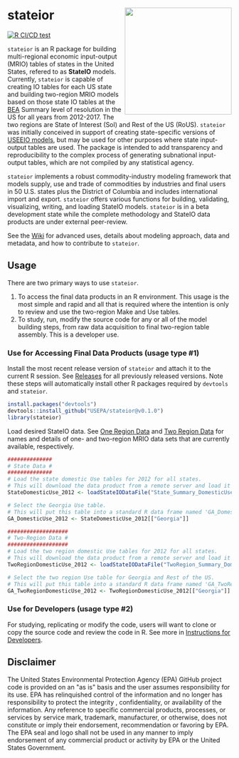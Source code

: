 # stateior <img src="inst/img/logo.png" align="right" width="240" />
<!-- badges: start -->
[![R CI/CD test](https://github.com/USEPA/stateior/actions/workflows/R-CMD-check.yaml/badge.svg)](https://github.com/USEPA/stateior/actions/workflows/R-CMD-check.yaml)

`stateior` is an R package for building multi-regional economic input-output (MRIO) tables of states in the United States, refered to as **StateIO** models. 
Currently, `stateior` is capable of creating IO tables for each US state and building two-region MRIO models based on those state IO tables at the [BEA](https://www.bea.gov/) Summary level of resolution in the US for all years from 2012-2017.
The two regions are State of Interest (SoI) and Rest of the US (RoUS).
`stateior` was initially conceived in support of creating state-specific versions of [USEEIO models](https://www.epa.gov/land-research/us-environmentally-extended-input-output-useeio-models), but may be used for other purposes where state input-output tables are used.
The package is intended to add transparency and reproducibility to the complex process of generating subnational input-output tables, which are not compiled by any statistical agency.

`stateior` implements a robust commodity-industry modeling framework that models supply, use and trade of commodities by industries and final users in 50 U.S. states plus the District of Columbia and includes international import and export. 
`stateior` offers various functions for building, validating, visualizing, writing, and loading StateIO models.
`stateior` is in a beta development state while the complete methodology and StateIO data products are under external peer-review.

See the [Wiki](https://github.com/USEPA/stateior/wiki) for advanced uses, details about modeling approach, data and metadata, and how to contribute to `stateior`.

## Usage

There are two primary ways to use `stateior`.
1. To access the final data products in an R environment. This usage is the most simple and rapid and all that is required where the intention is only to review and use the two-region Make and Use tables. 
2. To study, run, modify the source code for any or all of the model building steps, from raw data acquisition to final two-region table assembly. This is a developer use. 

### Use for Accessing Final Data Products (usage type #1)

Install the most recent release version of `stateior` and attach it to the current R session. See [Releases](https://github.com/USEPA/stateior/releases) for all previously released versions. Note these steps will automatically install other R packages required by `devtools` and `stateior`. 

```r
install.packages("devtools")
devtools::install_github("USEPA/stateior@v0.1.0")
library(stateior)
```

Load desired StateIO data. See [One Region Data](format_specs/OneRegionData.md#data) and [Two Region Data](format_specs/TwoRegionData.md#data) for names and details of one- and two-region MRIO data sets that are currently available, respectively.

```r
##############
# State Data #
##############
# Load the state domestic Use tables for 2012 for all states.
# This will download the data product from a remote server and load it into your R session as an R list. 
StateDomesticUse_2012 <- loadStateIODataFile("State_Summary_DomesticUse_2012")

# Select the Georgia Use table.
# This will put this table into a standard R data frame named 'GA_DomesticUse_2012'.
GA_DomesticUse_2012 <- StateDomesticUse_2012[["Georgia"]]

###################
# Two-Region Data #
###################
# Load the two region domestic Use tables for 2012 for all states.
# This will download the data product from a remote server and load it into your R session as an R list. 
TwoRegionDomesticUse_2012 <- loadStateIODataFile("TwoRegion_Summary_DomesticUse_2012")

# Select the two region Use table for Georgia and Rest of the US.
# This will put this table into a standard R data frame named 'GA_TwoRegionDomesticUse_2012'.
GA_TwoRegionDomesticUse_2012 <- TwoRegionDomesticUse_2012[["Georgia"]]
```
### Use for Developers (usage type #2)

For studying, replicating or modify the code, users will want to clone or copy the source code and review the code in R. See more in [Instructions for Developers](https://github.com/USEPA/stateior/wiki/Instructions-for-developers).

## Disclaimer

The United States Environmental Protection Agency (EPA) GitHub project code is provided on an "as is" basis and the user assumes responsibility for its use.  EPA has relinquished control of the information and no longer has responsibility to protect the integrity , confidentiality, or availability of the information.  Any reference to specific commercial products, processes, or services by service mark, trademark, manufacturer, or otherwise, does not constitute or imply their endorsement, recommendation or favoring by EPA.  The EPA seal and logo shall not be used in any manner to imply endorsement of any commercial product or activity by EPA or the United States Government.
 
